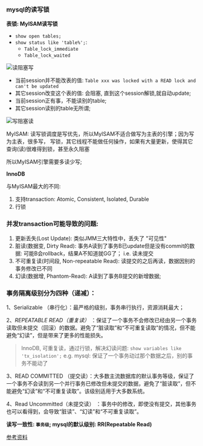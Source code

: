 ### mysql的读写锁

**表锁: MyISAM读写锁**

- `show open tables;`
- `show status like 'table%';`: 
    - `Table_lock_immediate`
    - `Table_lock_waited`


![读阻塞写](/Users/xialei/Desktop/周阳/mysql高级料/读阻塞写.png)

- 当前session并不能改表的值: `Table xxx was locked with a READ lock and can't be updated`
- 其它session改变这个表的值: 会阻塞, 直到这个session解锁,就自动update;
- 当前session正有事，不能读别的table;
- 其它session读别的table无所谓;


![写阻塞读](/Users/xialei/Desktop/周阳/mysql高级料/写阻塞读.png)

MyISAM: 读写锁调度是写优先，所以MyISAM不适合做写为主表的引擎；因为写为主表，很多写，
写锁，其它线程不能做任何操作，如果有大量更新，使得其它查询(读)很难得到锁，甚至永久阻塞

所以MyISAM引擎需要多读少写;

**InnoDB**

与MyISAM最大的不同: 
1. 支持transaction: Atomic, Consistent, Isolated, Durable
2. 行锁

### 并发transaction可能导致的问题:
1. 更新丢失(Lost Update): 类似JMM三大特性中，丢失了 "可见性"
2. 脏读(数据变, Dirty Read): 事务A读到了事务B已update但是没有commit的数据: 可能B会rollback，结果A不知道就GG了；
i.e. 读未提交
3. 不可重复读(时间段, Non-repeatable Read): 读提交的之后再读，数据因别的事务修改已不同
4. 幻读(数据增, Phantom-Read):  A读到了事务B提交的新增数据;

### 事务隔离级别分为四种（递减）：

1、Serializable （串行化）：最严格的级别，事务串行执行，资源消耗最大；

2、*REPEATABLE READ（重复读）* ：保证了一个事务不会修改已经由另一个事务读取但未提交（回滚）的数据。避免了“脏读取”和“不可重复读取”的情况，但不能避免“幻读”，但是带来了更多的性能损失。
> InnoDB, 可重复读，通过行锁，解决幻读问题: `show variables like 'tx_isolation';` e.g. mysql: 保证了一个事务动过那个数据之后，别的事务不能动了

3、READ COMMITTED （提交读）：大多数主流数据库的默认事务等级，保证了一个事务不会读到另一个并行事务已修改但未提交的数据，避免了“脏读取”，但不能避免“幻读”和“不可重复读取”。该级别适用于大多数系统。

4、Read Uncommitted（未提交读） ：事务中的修改，即使没有提交，其他事务也可以看得到，会导致“脏读”、“幻读”和“不可重复读取”。

**读写一致性: `事务级`; mysql的默认级别: RR(Repeatable Read)**


[参考资料](https://blog.csdn.net/Vincent2014Linux/article/details/89669762)